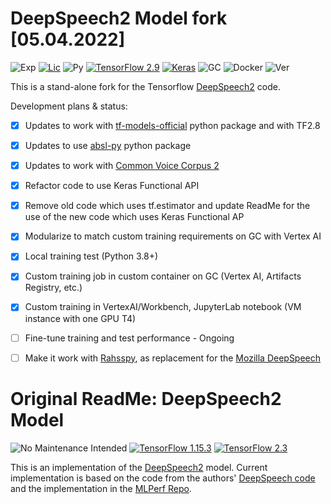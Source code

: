 # DeepSpeech2 Model fork [05.04.2022]
![Exp](https://img.shields.io/badge/Fork-experimental-orange.svg)
[![Lic](https://img.shields.io/badge/License-Apache2.0-green)](http://www.apache.org/licenses/LICENSE-2.0)
![Py](https://img.shields.io/badge/python-3.7+-green)
[![TensorFlow 2.9](https://img.shields.io/badge/TensorFlow-2.9-FF6F00?logo=tensorflow)](https://github.com/tensorflow/tensorflow/releases/tag/v2.9.0)
[![Keras](https://img.shields.io/badge/KerasAPI-OK-green)](https://keras.io/api/)
![GC](https://img.shields.io/badge/GoogleCloud_VertexAI-OK-green)
![Docker](https://img.shields.io/badge/Docker-OK-green)
![Ver](https://img.shields.io/badge/version-0.2-lightgrey)

This is a stand-alone fork for the Tensorflow [DeepSpeech2](https://github.com/tensorflow/models/tree/master/research/deep_speech) code.

Development plans & status:

- [x] Updates to work with [tf-models-official](https://pypi.org/project/tf-models-official/) python package and with TF2.8
- [x] Updates to use [absl-py](https://abseil.io/docs/python/) python package
- [x] Updates to work with [Common Voice Corpus 2](https://commonvoice.mozilla.org/en/datasets) 
- [x] Refactor code to use Keras Functional API
- [x] Remove old code which uses tf.estimator and update ReadMe for the use of the new code which uses Keras Functional AP
- [x] Modularize to match custom training requirements on GC with Vertex AI
- [x] Local training test (Python 3.8+)
- [x] Custom training job in custom container on GC (Vertex AI, Artifacts Registry, etc.)
- [x] Custom training in VertexAI/Workbench, JupyterLab notebook (VM instance with one GPU T4)
- [ ] Fine-tune training and test performance - Ongoing
- [ ] Make it work with [Rahsspy](https://github.com/rhasspy/rhasspy), as replacement for the [Mozilla DeepSpeech](https://github.com/mozilla/DeepSpeech)




# Original ReadMe: DeepSpeech2 Model

![No Maintenance Intended](https://img.shields.io/badge/No%20Maintenance%20Intended-%E2%9C%95-red.svg)
[![TensorFlow 1.15.3](https://img.shields.io/badge/TensorFlow-1.15.3-FF6F00?logo=tensorflow)](https://github.com/tensorflow/tensorflow/releases/tag/v1.15.3)
[![TensorFlow 2.3](https://img.shields.io/badge/TensorFlow-2.3-FF6F00?logo=tensorflow)](https://github.com/tensorflow/tensorflow/releases/tag/v2.3.0)

This is an implementation of the [DeepSpeech2](https://arxiv.org/pdf/1512.02595.pdf) model. Current implementation is based on the code from the authors' [DeepSpeech code](https://github.com/PaddlePaddle/DeepSpeech) and the implementation in the [MLPerf Repo](https://github.com/mlperf/reference/tree/master/speech_recognition).

